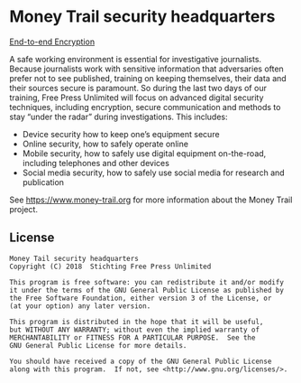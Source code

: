 # Money Trail security headquarters

[End-to-end Encryption](end-to-end_encryption.md)

A safe working environment is essential for investigative journalists. Because journalists work with sensitive information that adversaries often prefer not to see published, training on keeping themselves, their data and their sources secure is paramount. So during the last two days of our training, Free Press Unlimited will focus on advanced digital security techniques, including encryption, secure communication and methods to stay “under the radar” during investigations. This includes:

- Device security how to keep one’s equipment secure
- Online security, how to safely operate online
- Mobile security, how to safely use digital equipment on-the-road, including telephones and other devices
- Social media security, how to safely use social media for research and publication

See <https://www.money-trail.org> for more information about the Money Trail project.

## License

    Money Tail security headquarters
    Copyright (C) 2018  Stichting Free Press Unlimited

    This program is free software: you can redistribute it and/or modify
    it under the terms of the GNU General Public License as published by
    the Free Software Foundation, either version 3 of the License, or
    (at your option) any later version.

    This program is distributed in the hope that it will be useful,
    but WITHOUT ANY WARRANTY; without even the implied warranty of
    MERCHANTABILITY or FITNESS FOR A PARTICULAR PURPOSE.  See the
    GNU General Public License for more details.

    You should have received a copy of the GNU General Public License
    along with this program.  If not, see <http://www.gnu.org/licenses/>.
